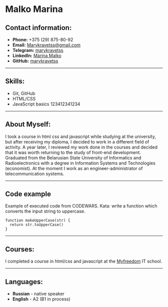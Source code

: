 # Malko Marina 


##  Contact information:
- **Phone:** +375 (29) 875-80-92
- **Email:** Marykravetss@gmail.com
- **Telegram:** [marykravetss]()
- **LinkedIn:** [Marina Malko](https://www.linkedin.com/in/marina-malko-4359451b1/)
- **GitHub:** [marykravetss](https://github.com/marykravetss)

---

## Skills:
- Git, GitHub
- HTML/CSS
- JavaScript basics
123412341234
---

## About Myself:

I took a course in html css and javascript while studying at the university, but after receiving my diploma, I decided to work in a different field of activity. A year later, I reviewed my work done in the courses and decided that it was worth returning to the study of front-end development. Graduated from the Belarusian State University of Informatics and Radioelectronics with a degree in Information Systems and Technologies (economist). At the moment I work as an engineer-administrator of telecommunication systems.

---

## Code example 

Example of executed code from CODEWARS. Kata: write a function which converts the input string to uppercase.

```
function makeUpperCase(str) {
  return str.toUpperCase()
}
```

---

## Courses:

I completed a course in html/css and javascript at the [Myfreedom](https://myfreedom.by/) IT school.

---

## Languages:

- **Russian** - native speaker
- **English** - A2 (B1 in process)
